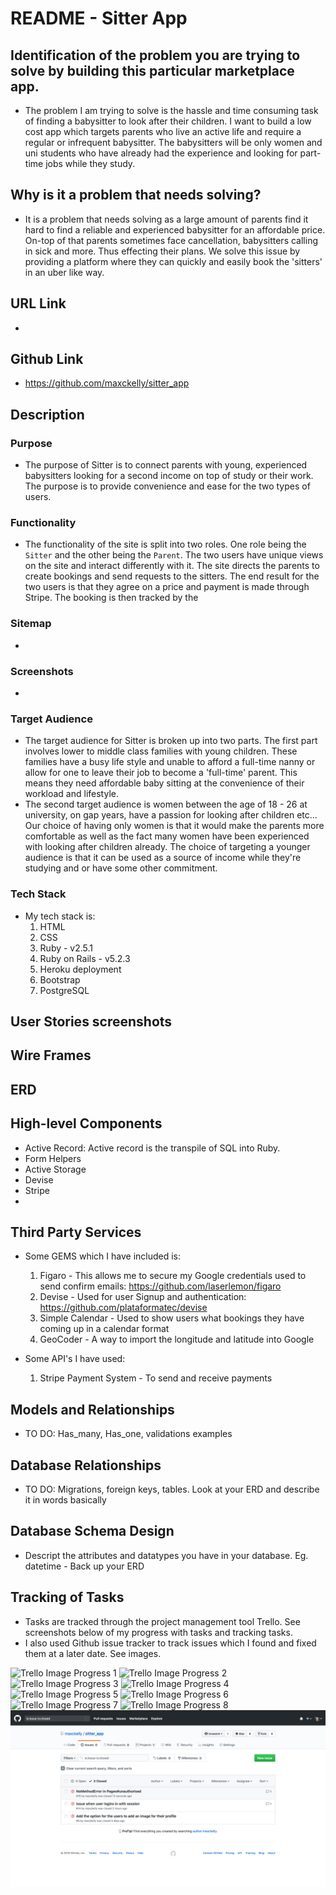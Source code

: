 # README - Sitter App

## Identification of the problem you are trying to solve by building this particular marketplace app.

- The problem I am trying to solve is the hassle and time consuming task of finding a babysitter to look after their children. I want to build a low cost app which targets parents who live an active life and require a regular or infrequent babysitter. The babysitters will be only women and uni students who have already had the experience and looking for part-time jobs while they study.

## Why is it a problem that needs solving?

- It is a problem that needs solving as a large amount of parents find it hard to find a reliable and experienced babysitter for an affordable price. On-top of that parents sometimes face cancellation, babysitters calling in sick and more. Thus effecting their plans. We solve this issue by providing a platform where they can quickly and easily book the 'sitters' in an uber like way. 

## URL Link
- 
## Github Link

- https://github.com/maxckelly/sitter_app

## Description
### Purpose

-  The purpose of Sitter is to connect parents with young, experienced babysitters looking for a second income on top of study or their work. The purpose is to provide convenience and ease for the two types of users.  

### Functionality 

- The functionality of the site is split into two roles. One role being the `Sitter` and the other being the `Parent`. The two users have unique views on the site and interact differently with it. The site directs the parents to create bookings and send requests to the sitters. The end result for the two users is that they agree on a price and payment is made through Stripe. The booking is then tracked by the 

### Sitemap
- 

### Screenshots 
- 

### Target Audience

- The target audience for Sitter is broken up into two parts. The first part involves lower to middle class families with young children. These families have a busy life style and unable to afford a full-time nanny or allow for one to leave their job to become a 'full-time' parent. This means they need affordable baby sitting at the convenience of their workload and lifestyle. 
- The second target audience is women between the age of 18 - 26 at university, on gap years, have a passion for looking after children etc... Our choice of having only women is that it would make the parents more comfortable as well as the fact many women have been experienced with looking after children already. The choice of targeting a younger audience is that it can be used as a source of income while they're studying and or have some other commitment.   

### Tech Stack

- My tech stack is: 
  1. HTML
  2. CSS
  3. Ruby - v2.5.1
  4. Ruby on Rails - v5.2.3
  5. Heroku deployment 
  6. Bootstrap
  7. PostgreSQL 

## User Stories screenshots 


## Wire Frames 

## ERD 

## High-level Components
- Active Record: Active record is the transpile of SQL into Ruby.
- Form Helpers
- Active Storage
- Devise
- Stripe
- 
## Third Party Services 

- Some GEMS which I have included is:
  1. Figaro - This allows me to secure my Google credentials used to send confirm emails: https://github.com/laserlemon/figaro 
  2. Devise - Used for user Signup and authentication: https://github.com/plataformatec/devise 
  3. Simple Calendar - Used to show users what bookings they have coming up in a calendar format
  4. GeoCoder - A way to import the longitude and latitude into Google

- Some API's I have used:
  1. Stripe Payment System - To send and receive payments 

## Models and Relationships
- TO DO: Has_many, Has_one, validations examples

## Database Relationships 
- TO DO: Migrations, foreign keys, tables. Look at your ERD and describe it in words basically

## Database Schema Design
- Descript the attributes and datatypes you have in your database. Eg. datetime - Back up your ERD

## Tracking of Tasks

- Tasks are tracked through the project management tool Trello. See screenshots below of my progress with tasks and tracking tasks. 
- I also used Github issue tracker to track issues which I found and fixed them at a later date. See images. 

![Trello Image Progress 1](app/assets/images/readme/01_trello_image.png)
![Trello Image Progress 2](app/assets/images/readme/02_trello_image.png)
![Trello Image Progress 3](app/assets/images/readme/03_trello_image.png)
![Trello Image Progress 4](app/assets/images/readme/04_trello_image.png)
![Trello Image Progress 5](app/assets/images/readme/05_trello_image.png)
![Trello Image Progress 6](app/assets/images/readme/06_trello_image.png)
![Trello Image Progress 7](app/assets/images/readme/07_trello_image.png)
![Trello Image Progress 8](app/assets/images/readme/08_trello_image.png)
![Github Issue Tracker Image Progress 1](app/assets/images/readme/01_github_issue_tracker.png)



